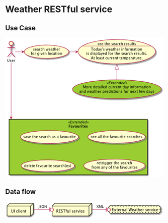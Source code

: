 # Weather RESTful service

## Use Case
![use-case](docs/use-case.png)

## Data flow
![data-flow](docs/data-flow.png)

